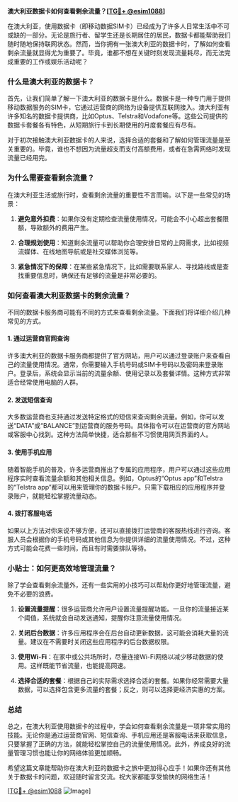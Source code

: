 **澳大利亚数据卡如何查看剩余流量？[[TG💪+ @esim1088](https://t.me/s/esim1088)]**

在澳大利亚，使用数据卡（即移动数据SIM卡）已经成为了许多人日常生活中不可或缺的一部分。无论是旅行者、留学生还是长期居住的居民，数据卡都能帮助我们随时随地保持联网状态。然而，当你拥有一张澳大利亚的数据卡时，了解如何查看剩余流量就显得尤为重要了。毕竟，谁都不想在关键时刻发现流量耗尽，而无法完成重要的工作或娱乐活动呢？

### **什么是澳大利亚的数据卡？**

首先，让我们简单了解一下澳大利亚的数据卡是什么。数据卡是一种专门用于提供移动数据服务的SIM卡，它通过运营商的网络为设备提供互联网接入。澳大利亚有许多知名的数据卡提供商，比如Optus、Telstra和Vodafone等。这些公司提供的数据卡套餐各有特色，从短期旅行卡到长期使用的月度套餐应有尽有。

对于初次接触澳大利亚数据卡的人来说，选择合适的套餐和了解如何管理流量是至关重要的。毕竟，谁也不想因为流量超支而支付高额费用，或者在急需网络时发现流量已经用完。

### **为什么需要查看剩余流量？**

在澳大利亚生活或旅行时，查看剩余流量的重要性不言而喻。以下是一些常见的场景：

1. **避免意外扣费**：如果你没有定期检查流量使用情况，可能会不小心超出套餐限额，导致额外的费用产生。
   
2. **合理规划使用**：知道剩余流量可以帮助你合理安排日常的上网需求，比如视频流媒体、在线地图导航或是社交媒体浏览等。

3. **紧急情况下的保障**：在某些紧急情况下，比如需要联系家人、寻找路线或是查找重要信息时，确保还有足够的流量是非常必要的。

### **如何查看澳大利亚数据卡的剩余流量？**

不同的数据卡服务商可能有不同的方式来查看剩余流量。下面我们将详细介绍几种常见的方式。

#### **1. 通过运营商官网查询**
许多澳大利亚的数据卡服务商都提供了官方网站，用户可以通过登录账户来查看自己的流量使用情况。通常，你需要输入手机号码或SIM卡号码以及密码来登录账户。登录后，系统会显示当前的流量余额、使用记录以及套餐详情。这种方式非常适合经常使用电脑的人群。

#### **2. 发送短信查询**
大多数运营商也支持通过发送特定格式的短信来查询剩余流量。例如，你可以发送“DATA”或“BALANCE”到运营商的服务号码。具体指令可以在运营商的官方网站或客服中心找到。这种方法简单快捷，适合那些不习惯使用网页界面的人。

#### **3. 使用手机应用**
随着智能手机的普及，许多运营商推出了专属的应用程序，用户可以通过这些应用程序实时查看流量余额和其他相关信息。例如，Optus的“Optus app”和Telstra的“Telstra app”都可以用来管理你的数据卡账户。只需下载相应的应用程序并登录账户，就能轻松掌握流量动态。

#### **4. 拨打客服电话**
如果以上方法对你来说不够方便，还可以直接拨打运营商的客服热线进行咨询。客服人员会根据你的手机号码或其他信息为你提供详细的流量使用情况。不过，这种方式可能会花费一些时间，而且有时需要排队等待。

### **小贴士：如何更高效地管理流量？**

除了学会查看剩余流量外，还有一些实用的小技巧可以帮助你更好地管理流量，避免不必要的浪费。

1. **设置流量提醒**：很多运营商允许用户设置流量提醒功能。一旦你的流量接近某个阈值，系统就会自动发送通知，提醒你注意流量使用情况。

2. **关闭后台数据**：许多应用程序会在后台自动更新数据，这可能会消耗大量的流量。建议在不需要时关闭这些应用程序的后台数据权限。

3. **使用Wi-Fi**：在家中或公共场所时，尽量连接Wi-Fi网络以减少移动数据的使用。这样既能节省流量，也能提高网速。

4. **选择合适的套餐**：根据自己的实际需求选择合适的套餐。如果你经常需要大量数据，可以选择包含更多流量的套餐；反之，则可以选择更经济实惠的方案。

### **总结**

总之，在澳大利亚使用数据卡的过程中，学会如何查看剩余流量是一项非常实用的技能。无论你是通过运营商官网、短信查询、手机应用还是客服电话来获取信息，只要掌握了正确的方法，就能轻松掌控自己的流量使用情况。此外，养成良好的流量管理习惯也能让你的网络体验更加顺畅。

希望这篇文章能帮助你在澳大利亚的数据卡之旅中更加得心应手！如果你还有其他关于数据卡的问题，欢迎随时留言交流。祝大家都能享受愉快的网络生活！

[[TG💪+ @esim1088](https://t.me/s/esim1088) ![Image](https://i.postimg.cc/4NQfJmqS/Snipaste-2025-05-13-00-14-12.png)]